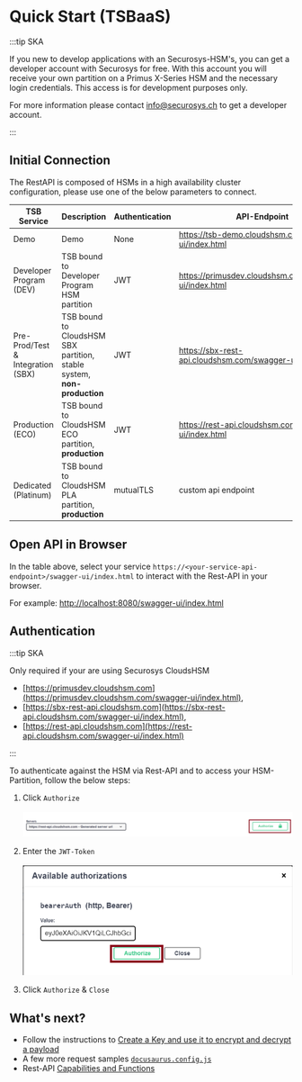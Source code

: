 # Quick Start (TSBaaS)

:::tip SKA

If you new to develop applications with an Securosys-HSM's, you can get a developer account with Securosys for free. With this account you will receive your own partition on a Primus X-Series HSM and the necessary login credentials. This access is for development purposes only.

For more information please contact info@securosys.ch to get a developer account.

:::



## Initial Connection
The RestAPI is composed of HSMs in a high availability cluster configuration, please use one of the below parameters to connect.

| TSB Service | Description | Authentication | API-Endpoint |
|---|---|---|---|
| Demo | Demo | None | https://tsb-demo.cloudshsm.com/swagger-ui/index.html |
| Developer Program (DEV) |	TSB bound to Developer Program HSM partition | JWT | https://primusdev.cloudshsm.com/swagger-ui/index.html |
| Pre-Prod/Test & Integration (SBX) |	TSB bound to CloudsHSM SBX partition, stable system, **non-production** | JWT | https://sbx-rest-api.cloudshsm.com/swagger-ui/index.html |
| Production (ECO) | TSB bound to CloudsHSM ECO partition, **production** | JWT | https://rest-api.cloudshsm.com/swagger-ui/index.html |
| Dedicated (Platinum) | TSB bound to CloudsHSM PLA partition, **production** | mutualTLS | custom api endpoint |

## Open API in Browser

In the table above, select your service `https://<your-service-api-endpoint>/swagger-ui/index.html` to interact with the Rest-API in your browser.

For example: [http://localhost:8080/swagger-ui/index.html](http://localhost:8080/swagger-ui/index.html)

## Authentication

:::tip SKA

Only required if your are using Securosys CloudsHSM 
- [https://primusdev.cloudshsm.com](https://primusdev.cloudshsm.com/swagger-ui/index.html),
- [https://sbx-rest-api.cloudshsm.com](https://sbx-rest-api.cloudshsm.com/swagger-ui/index.html),
- [https://rest-api.cloudshsm.com](https://rest-api.cloudshsm.com/swagger-ui/index.html)

:::

To authenticate against the HSM via Rest-API and to access your HSM-Partition, follow the below steps:

1. Click `Authorize`<br /><br />
![](../img/TSB/JWT-Auth.png)

2. Enter the `JWT-Token` <br /><br />
![](../img/TSB/JWT-Enter-JWT.png)

3. Click `Authorize` & `Close`

## What's next?

- Follow the instructions to [ Create a Key and use it to encrypt and decrypt a payload](../5_Tutorials/EncryptDecrypt.md)
- A few more request samples [`docusaurus.config.js`](https://docusaurus.io/docs/api/docusaurus-config)
- Rest-API [Capabilities and Functions](./1_TSB-Installation-OnPremises.md)
